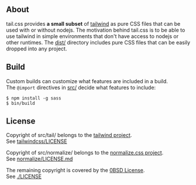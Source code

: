 ## About

tail.css provides **a small subset** of
[tailwind](https://tailwindcss.com/)
as pure CSS files that can be used with
or without nodejs. The motivation behind
tail.css is to be able to use tailwind in
simple environments that don't have access
to nodejs or other runtimes. The [dist/](dist/)
directory includes pure CSS files that can be
easily dropped into any project.

## Build

Custom builds can customize what features are included in a build. <br>
The `@import` directives in [src/](src/) decide what features to
include:

    $ npm install -g sass
    $ bin/build

## License

Copyright of src/tail/ belongs to the
[tailwind project](https://tailwindcss.com/).
<br>
See [tailwindcss/LICENSE](https://github.com/tailwindlabs/tailwindcss/blob/master/LICENSE)

Copyright of src/normalize/ belongs to the
[normalize.css project](https://raw.githubusercontent.com/necolas/normalize.css).
<br>
See [normalize/LICENSE.md](https://github.com/necolas/normalize.css/blob/master/LICENSE.md)

The remaining copyright is covered by the [0BSD License](https://choosealicense.com/licenses/0bsd/).
<br>
See [./LICENSE](./LICENSE)
